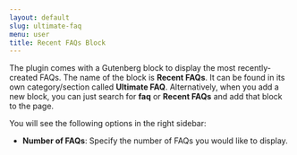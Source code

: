 ```yaml
---
layout: default
slug: ultimate-faq
menu: user
title: Recent FAQs Block
---
```

The plugin comes with a Gutenberg block to display the most recently-created FAQs. The name of the block is **Recent FAQs**. It can be found in its own category/section called **Ultimate FAQ**. Alternatively, when you add a new block, you can just search for **faq** or **Recent FAQs** and add that block to the page.

You will see the following options in the right sidebar:

- **Number of FAQs**: Specify the number of FAQs you would like to display.
